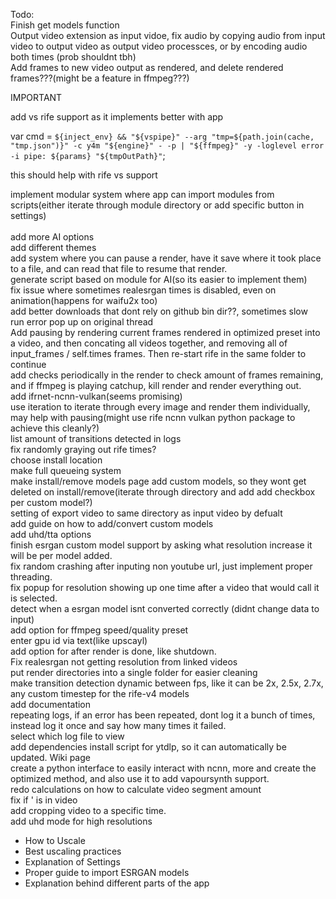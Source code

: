 
Todo:<br/>
Finish get models function<br/>
Output video extension as input vidoe, fix audio by copying audio from input video to output video as output video processces, or by encoding audio both times (prob shouldnt tbh)<br/>
Add frames to new video output as rendered, and delete rendered frames???(might be a feature in ffmpeg???)<br/>

IMPORTANT<br/>

add vs rife support as it implements better with app<br/>

var cmd = `${inject_env} && "${vspipe}" --arg "tmp=${path.join(cache, "tmp.json")}" -c y4m "${engine}" - -p | "${ffmpeg}" -y -loglevel error -i pipe: ${params} "${tmpOutPath}"`; 

this should help with rife vs support<br/>

implement modular system where app can import modules from scripts(either iterate through module directory or add specific button in settings)<br/>
<br/>
add more AI options<br/>
add different themes<br/>
add system where you can pause a render, have it save where it took place to a file, and can read that file to resume that render.<br/>
generate script based on module for AI(so its easier to implement them)<br/>
fix issue where sometimes realesrgan times is disabled, even on animation(happens for waifu2x too)<br/>
add better downloads that dont rely on github bin dir??, sometimes slow<br/>
run error pop up on original thread<br/>
Add pausing by rendering current frames rendered in optimized preset into a video, and then concating all videos together, and removing all of input_frames / self.times frames. Then re-start rife in the same folder to continue<br/>
add checks periodically in the render to check amount of frames remaining, and if ffmpeg is playing catchup, kill render and render everything out.<br/>
add ifrnet-ncnn-vulkan(seems promising)<br/>
use iteration to iterate through every image and render them individually, may help with pausing(might use rife ncnn vulkan python package to achieve this cleanly?)<br/>
list amount of transitions detected in logs<br/>
fix randomly graying out rife times?<br/>
choose install location<br/>
make full queueing system<br/>
make install/remove models page add custom models, so they wont get deleted on install/remove(iterate through directory and add add checkbox per custom model?)<br/>
setting of export video to same directory as input video by defualt<br/>
add guide on how to add/convert custom models<br/>
add uhd/tta options<br/>
finish esrgan custom model support by asking what resolution increase it will be per model added.<br/>
fix random crashing after inputing non youtube url, just implement proper threading.<br/>
fix popup for resolution showing up one time after a video that would call it is selected.<br/>
detect when a esrgan model isnt converted correctly (didnt change data to input)<br/>
add option for ffmpeg speed/quality preset<br/>
enter gpu id via text(like upscayl)<br/>
add option for after render is done, like shutdown.<br/>
Fix realesrgan not getting resolution from linked videos<br/>
put render directories into a single folder for easier cleaning<br/>
make transition detection dynamic between fps, like it can be 2x, 2.5x, 2.7x, any custom timestep for the rife-v4 models<br/>
add documentation<br/>
repeating logs, if an error has been repeated, dont log it a bunch of times, instead log it once and say how many times it failed.<br/>
select which log file to view<br/>
add dependencies install script for ytdlp, so it can automatically be updated.
Wiki page<br/>
create a python interface to easily interact with ncnn, more and create the optimized method, and also use it to add vapoursynth support.<br/>
redo calculations on how to calculate video segment amount<br/>
fix if ' is in video<br/>
add cropping video to a specific time. <br/>
add uhd mode for high resolutions <br/>
 - How to Uscale<br/>
 - Best uscaling practices<br/>
 - Explanation of Settings<br/>
 - Proper guide to import ESRGAN models<br/>
 - Explanation behind different parts of the app<br/>